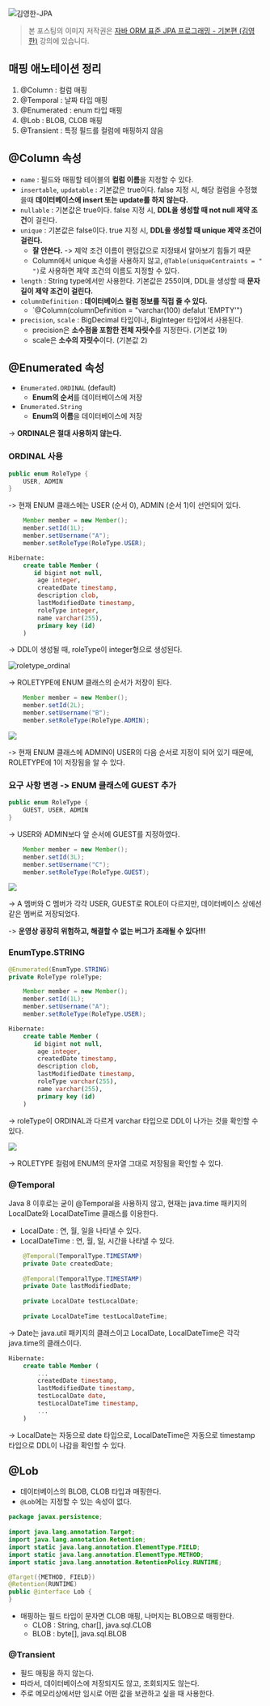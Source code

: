 ![김영한-JPA](https://raw.githubusercontent.com/oasis791/blog-posting/main/JPA/%EC%9E%90%EB%B0%94_ORM_%ED%91%9C%EC%A4%80_JPA_%ED%94%84%EB%A1%9C%EA%B7%B8%EB%9E%98%EB%B0%8D/JPA%EB%A9%94%EC%9D%B8.png)

> 본 포스팅의 이미지 저작권은 [자바 ORM 표준 JPA 프로그래밍 - 기본편 (김영한)](https://www.inflearn.com/course/ORM-JPA-Basic) 강의에 있습니다.

## 매핑 애노테이션 정리
1. @Column : 컬럼 매핑
2. @Temporal : 날짜 타입 매핑
3. @Enumerated : enum 타입 매핑
4. @Lob : BLOB, CLOB 매핑
5. @Transient : 특정 필드를 컬럼에 매핑하지 않음

## @Column 속성
- `name` : 필드와 매핑할 테이블의 **컬럼 이름**을 지정할 수 있다.
- `insertable`, `updatable` : 기본값은 true이다. false 지정 시, 해당 컬럼을 수정했을때 **데이터베이스에 insert 또는 update를 하지 않는다.**
- `nullable` :  기본값은 true이다. false 지정 시, **DDL을 생성할 때 not null 제약 조건**이 걸린다.
- `unique` : 기본값은 false이다. true 지정 시, **DDL을 생성할 때 unique 제약 조건이 걸린다.** 
	- **잘 안쓴다.** -> 제약 조건 이름이 랜덤값으로 지정돼서 알아보기 힘들기 때문
	- Column에서 unique 속성을 사용하지 않고, `@Table(uniqueContraints = " ")`로 사용하면 제약 조건의 이름도 지정할 수 있다.
- `length` :  String type에서만 사용한다. 기본값은 255이며, DDL을 생성할 때 **문자 길이 제약 조건이 걸린다.**
- `columnDefinition` : **데이터베이스 컬럼 정보를 직접 줄 수 있다.**
	- `@Column(columnDefinition = "varchar(100) defalut 'EMPTY'")
- `precision`, `scale` : BigDecimal 타입이나, BigInteger 타입에서 사용된다.
	- precision은 **소수점을 포함한 전체 자릿수**를 지정한다. (기본값 19)
	- scale은 **소수의 자릿수**이다. (기본값 2)

## @Enumerated 속성
- `Enumerated.ORDINAL` (default)
	- **Enum의 순서**를 데이터베이스에 저장
- `Enumerated.String`
	- **Enum의 이름**을 데이터베이스에 저장

-> **ORDINAL은 절대 사용하지 않는다.**

### ORDINAL 사용

```java
public enum RoleType {  
	USER, ADMIN  
}
```

-> 현재 ENUM 클래스에는 USER (순서 0), ADMIN (순서 1)이 선언되어 있다.

```java
	Member member = new Member();  
	member.setId(1L);  
	member.setUsername("A");  
	member.setRoleType(RoleType.USER);
```

```sql
Hibernate: 
    create table Member (
       id bigint not null,
        age integer,
        createdDate timestamp,
        description clob,
        lastModifiedDate timestamp,
        roleType integer,
        name varchar(255),
        primary key (id)
    )
```

-> DDL이 생성될 때, roleType이 integer형으로 생성된다.

![roletype_ordinal](https://raw.githubusercontent.com/oasis791/blog-posting/3b4c9f37dcdbd1dbcad2fc73f72a553d1510cb09/JPA/%EC%9E%90%EB%B0%94_ORM_%ED%91%9C%EC%A4%80_JPA_%ED%94%84%EB%A1%9C%EA%B7%B8%EB%9E%98%EB%B0%8D/4.%EC%97%94%ED%8B%B0%ED%8B%B0%20%EB%A7%A4%ED%95%91/2/1.png)

-> ROLETYPE에 ENUM 클래스의 순서가 저장이 된다.

```java
	Member member = new Member();  
	member.setId(2L);  
	member.setUsername("B");  
	member.setRoleType(RoleType.ADMIN);
```

![](https://raw.githubusercontent.com/oasis791/blog-posting/3b4c9f37dcdbd1dbcad2fc73f72a553d1510cb09/JPA/%EC%9E%90%EB%B0%94_ORM_%ED%91%9C%EC%A4%80_JPA_%ED%94%84%EB%A1%9C%EA%B7%B8%EB%9E%98%EB%B0%8D/4.%EC%97%94%ED%8B%B0%ED%8B%B0%20%EB%A7%A4%ED%95%91/2/2.png)

-> 현재 ENUM 클래스에 ADMIN이 USER의 다음 순서로 지정이 되어 있기 때문에, ROLETYPE에 1이 저장됨을 알 수 있다.

### 요구 사항 변경 -> ENUM 클래스에 GUEST 추가

```java
public enum RoleType {  
	GUEST, USER, ADMIN  
}
```

-> USER와 ADMIN보다 앞 순서에 GUEST를 지정하였다.

```java
	Member member = new Member();  
	member.setId(3L);  
	member.setUsername("C");  
	member.setRoleType(RoleType.GUEST);
```

![](https://raw.githubusercontent.com/oasis791/blog-posting/3b4c9f37dcdbd1dbcad2fc73f72a553d1510cb09/JPA/%EC%9E%90%EB%B0%94_ORM_%ED%91%9C%EC%A4%80_JPA_%ED%94%84%EB%A1%9C%EA%B7%B8%EB%9E%98%EB%B0%8D/4.%EC%97%94%ED%8B%B0%ED%8B%B0%20%EB%A7%A4%ED%95%91/2/3.png)

-> A 멤버와 C 멤버가 각각 USER, GUEST로 ROLE이 다르지만, 데이터베이스 상에선 같은 멤버로 저장되었다.

->  **운영상 굉장히 위험하고, 해결할 수 없는 버그가 초래될 수 있다!!!**

### EnumType.STRING

```java
@Enumerated(EnumType.STRING)  
private RoleType roleType;
```

```java
	Member member = new Member();  
	member.setId(1L);  
	member.setUsername("A");  
	member.setRoleType(RoleType.USER);
```

```sql
Hibernate: 
    create table Member (
       id bigint not null,
        age integer,
        createdDate timestamp,
        description clob,
        lastModifiedDate timestamp,
        roleType varchar(255),
        name varchar(255),
        primary key (id)
    )
```

-> roleType이 ORDINAL과 다르게 varchar 타입으로 DDL이 나가는 것을 확인할 수 있다.

![](https://raw.githubusercontent.com/oasis791/blog-posting/3b4c9f37dcdbd1dbcad2fc73f72a553d1510cb09/JPA/%EC%9E%90%EB%B0%94_ORM_%ED%91%9C%EC%A4%80_JPA_%ED%94%84%EB%A1%9C%EA%B7%B8%EB%9E%98%EB%B0%8D/4.%EC%97%94%ED%8B%B0%ED%8B%B0%20%EB%A7%A4%ED%95%91/2/4.png)

-> ROLETYPE 컬럼에 ENUM의 문자열 그대로 저장됨을 확인할 수 있다.

### @Temporal
Java 8 이후로는 굳이 @Temporal을 사용하지 않고, 현재는 java.time 패키지의 LocalDate와 LocalDateTime 클래스를 이용한다.

- LocalDate : 연, 월, 일을 나타낼 수 있다.
- LocalDateTime : 연, 월, 일, 시간을 나타낼 수 있다.
 
```java
	@Temporal(TemporalType.TIMESTAMP)  
	private Date createdDate;  
	  
	@Temporal(TemporalType.TIMESTAMP)  
	private Date lastModifiedDate;  
	  
	private LocalDate testLocalDate;  
	  
	private LocalDateTime testLocalDateTime;
```

-> Date는 java.util 패키지의 클래스이고 LocalDate, LocalDateTime은 각각 java.time의 클래스이다.

```sql
Hibernate: 
    create table Member (
	    ...
        createdDate timestamp,
        lastModifiedDate timestamp,
        testLocalDate date,
        testLocalDateTime timestamp,
        ...
    )
```

-> LocalDate는 자동으로 date 타입으로, LocalDateTime은 자동으로 timestamp 타입으로 DDL이 나감을 확인할 수 있다.

## @Lob
- 데이터베이스의 BLOB, CLOB 타입과 매핑한다.
- `@Lob`에는 지정할 수 있는 속성이 없다.

```java
package javax.persistence;  
  
import java.lang.annotation.Target;  
import java.lang.annotation.Retention;  
import static java.lang.annotation.ElementType.FIELD;  
import static java.lang.annotation.ElementType.METHOD;  
import static java.lang.annotation.RetentionPolicy.RUNTIME;  

@Target({METHOD, FIELD})  
@Retention(RUNTIME)  
public @interface Lob {  
}
```

- 매핑하는 필드 타입이 문자면 CLOB 매핑, 나머지는 BLOB으로 매핑한다.
	- CLOB : String, char[], java.sql.CLOB
	- BLOB : byte[], java.sql.BLOB

### @Transient
- 필드 매핑을 하지 않는다.
- 따라서, 데이터베이스에 저장되지도 않고, 조회되지도 않는다.
- 주로 메모리상에서만 임시로 어떤 값을 보관하고 싶을 때 사용한다.


